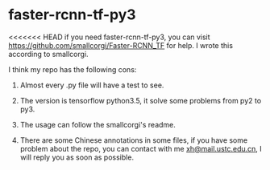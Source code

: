 # faster-rcnn-tf-py3
<<<<<<< HEAD
if you need faster-rcnn-tf-py3, you can visit https://github.com/smallcorgi/Faster-RCNN_TF for help. I wrote this according to  smallcorgi.

I think my repo has the following cons:

1. Almost every .py file will have a test to see.

2. The version is tensorflow python3.5, it solve some problems from py2 to py3.

3. The usage can follow the smallcorgi's readme.

4. There are some Chinese annotations in some files, if you have some problem about the repo, you can contact with me xh@mail.ustc.edu.cn, I will reply you as soon as possible.



